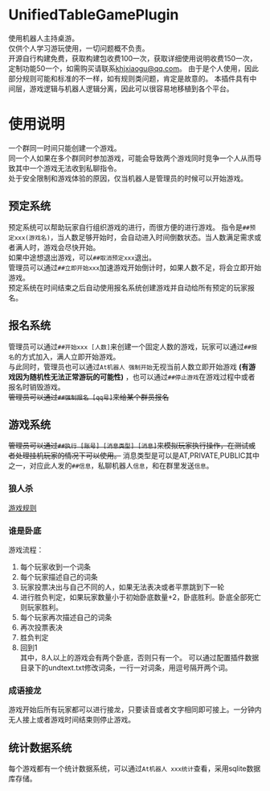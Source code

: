 # UnifiedTableGamePlugin
使用机器人主持桌游。  
仅供个人学习游玩使用，一切问题概不负责。  
开源自行构建免费，获取构建包收费100一次，获取详细使用说明收费150一次，定制功能50一个，如需购买请联系[khjxiaogu@qq.com](mailto:khjxiaogu@qq.com)。
由于是个人使用，因此部分规则可能和标准的不一样，如有规则类问题，肯定是故意的。
本插件具有中间层，游戏逻辑与机器人逻辑分离，因此可以很容易地移植到各个平台。
# 使用说明
一个群同一时间只能创建一个游戏。  
同一个人如果在多个群同时参加游戏，可能会导致两个游戏同时竞争一个人从而导致其中一个游戏无法收到私聊指令。  
处于安全限制和游戏体验的原因，仅当机器人是管理员的时候可以开始游戏。  
## 预定系统
预定系统可以帮助玩家自行组织游戏的进行，而很方便的进行游戏。
指令是`##预定xxx(游戏名)`，当人数足够开始时，会自动进入时间倒数状态。当人数满足需求或者满人时，游戏会尽快开始。  
如果中途想退出游戏，可以`##取消预定xxx`退出。  
管理员可以通过`##立即开始xxx`加速游戏开始倒计时，如果人数不足，将会立即开始游戏。  
预定系统在时间结束之后自动使用报名系统创建游戏并自动给所有预定的玩家报名。  
## 报名系统
管理员可以通过`##开始xxx [人数]`来创建一个固定人数的游戏，玩家可以通过`##报名`的方式加入，满人立即开始游戏。  
与此同时，管理员也可以通过`At机器人 强制开始`无视当前人数立即开始游戏 __(有游戏因为随机性无法正常游玩的可能性)__ ，也可以通过`##停止游戏`在游戏过程中或者报名时销毁游戏。  
~~管理员可以通过`##强制报名 [qq号]`来给某个群员报名~~
## 游戏系统
~~管理员可以通过`##执行 [账号] [消息类型] [消息]`来模拟玩家执行操作，在测试或者处理挂机玩家的情况下可以使用。~~
消息类型是可以是AT,PRIVATE,PUBLIC其中之一，对应此人发的`##信息`，私聊机器人`信息`，和在群里发送`信息`。
### 狼人杀
[游戏规则](https://khjxiaogu.github.io/MiraiTableGamePlugin/%E7%8B%BC%E4%BA%BA%E6%9D%80%E6%B8%B8%E6%88%8F%E8%A7%84%E5%88%99.htm)
### 谁是卧底
游戏流程：
1. 每个玩家收到一个词条  
2. 每个玩家描述自己的词条  
3. 玩家投票决出与自己不同的人，如果无法表决或者平票跳到下一轮  
4. 进行胜负判定，如果玩家数量小于初始卧底数量+2，卧底胜利。卧底全部死亡则玩家胜利。
5. 每个玩家再次描述自己的词条  
6. 再次投票表决  
7. 胜负判定  
8. 回到1  
其中，8人以上的游戏会有两个卧底，否则只有一个。
可以通过配置插件数据目录下的undtext.txt修改词条，一行一对词条，用逗号隔开两个词。  
### 成语接龙
游戏开始后所有玩家都可以进行接龙，只要读音或者文字相同即可接上。一分钟内无人接上或者游戏时间结束则停止游戏。
## 统计数据系统
每个游戏都有一个统计数据系统，可以通过`At机器人 xxx统计`查看，采用sqlite数据库存储。  
